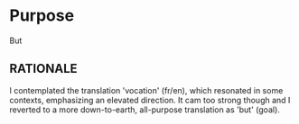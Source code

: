 # Purpose #

But

## RATIONALE ##

I contemplated the translation 'vocation' (fr/en), which resonated in some
contexts, emphasizing an elevated direction. It cam too strong though and
I reverted to a more down-to-earth, all-purpose translation as 'but' (goal).
